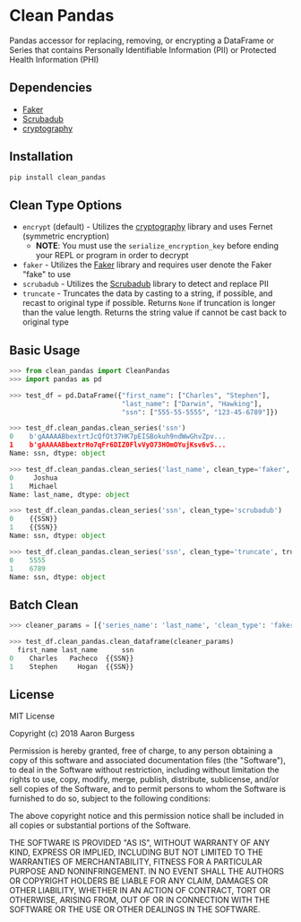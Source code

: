 # Clean Pandas
Pandas accessor for replacing, removing, or encrypting a DataFrame or Series that contains Personally Identifiable Information (PII) or Protected Health Information (PHI)

## Dependencies

* [Faker](https://github.com/joke2k/faker)
* [Scrubadub](https://github.com/datascopeanalytics/scrubadub)
* [cryptography](https://github.com/pyca/cryptography)

## Installation

```python
pip install clean_pandas
```

## Clean Type Options

* ```encrypt``` (default) - Utilizes the [cryptography](https://github.com/pyca/cryptography) library and uses Fernet (symmetric encryption)
  * **NOTE**: You must use the ```serialize_encryption_key``` before ending your REPL or program in order to decrypt
* ```faker``` - Utilizes the [Faker](https://github.com/joke2k/faker) library and requires user denote the Faker "fake" to use
* ```scrubadub``` - Utilizes the [Scrubadub](https://github.com/datascopeanalytics/scrubadub) library to detect and replace PII
* ```truncate``` - Truncates the data by casting to a string, if possible, and recast to original type if possible.  Returns ```None``` if truncation is longer than the value length.  Returns the string value if cannot be cast back to original type


## Basic Usage

```python
>>> from clean_pandas import CleanPandas
>>> import pandas as pd

>>> test_df = pd.DataFrame({"first_name": ["Charles", "Stephen"], 
                            "last_name": ["Darwin", "Hawking"], 
                            "ssn": ["555-55-5555", "123-45-6789"]})

>>> test_df.clean_pandas.clean_series('ssn')
0    b'gAAAAABbextrtJcQfOt37HK7pEISBokuh9ndWwGhvZpv...
1    b'gAAAAABbextrHo7qFr6DIZ0FlvVyO73HOmOYujKsv6vS...
Name: ssn, dtype: object

>>> test_df.clean_pandas.clean_series('last_name', clean_type='faker', faker_type='first_name')
0     Joshua
1    Michael
Name: last_name, dtype: object

>>> test_df.clean_pandas.clean_series('ssn', clean_type='scrubadub')
0    {{SSN}}
1    {{SSN}}
Name: ssn, dtype: object

>>> test_df.clean_pandas.clean_series('ssn', clean_type='truncate', trunc_length=7, trunc_from_end=False)
0    5555
1    6789
Name: ssn, dtype: object

```

## Batch Clean

```python
>>> cleaner_params = [{'series_name': 'last_name', 'clean_type': 'faker', 'faker_type': 'last_name'}, {'series_name': 'ssn', 'clean_type': 'scrubadub'}]

>>> test_df.clean_pandas.clean_dataframe(cleaner_params)
  first_name last_name      ssn
0    Charles   Pacheco  {{SSN}}
1    Stephen     Hogan  {{SSN}}
```

## License

MIT License

Copyright (c) 2018 Aaron Burgess

Permission is hereby granted, free of charge, to any person obtaining a copy
of this software and associated documentation files (the "Software"), to deal
in the Software without restriction, including without limitation the rights
to use, copy, modify, merge, publish, distribute, sublicense, and/or sell
copies of the Software, and to permit persons to whom the Software is
furnished to do so, subject to the following conditions:

The above copyright notice and this permission notice shall be included in all
copies or substantial portions of the Software.

THE SOFTWARE IS PROVIDED "AS IS", WITHOUT WARRANTY OF ANY KIND, EXPRESS OR
IMPLIED, INCLUDING BUT NOT LIMITED TO THE WARRANTIES OF MERCHANTABILITY,
FITNESS FOR A PARTICULAR PURPOSE AND NONINFRINGEMENT. IN NO EVENT SHALL THE
AUTHORS OR COPYRIGHT HOLDERS BE LIABLE FOR ANY CLAIM, DAMAGES OR OTHER
LIABILITY, WHETHER IN AN ACTION OF CONTRACT, TORT OR OTHERWISE, ARISING FROM,
OUT OF OR IN CONNECTION WITH THE SOFTWARE OR THE USE OR OTHER DEALINGS IN THE
SOFTWARE.
